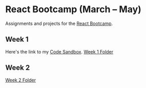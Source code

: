 # React Bootcamp (March – May)

Assignments and projects for the [React Bootcamp](https://javascriptforwp.com/bootcamp/react/).

## Week 1

Here's the link to my [Code Sandbox](https://codesandbox.io/s/jsforwp-react-bootcamp-week-1-pxlws).
[Week 1 Folder](https://github.com/khleomix/jsforwp-react-bootcamp/tree/master/week-1)

## Week 2

[Week 2 Folder](https://github.com/khleomix/jsforwp-react-bootcamp/tree/master/week-2)

